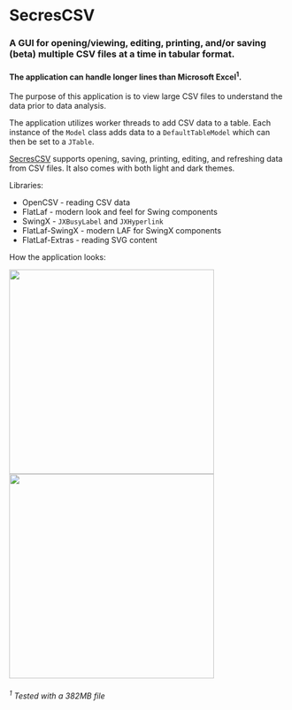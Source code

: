 # SecresCSV

### A GUI for opening/viewing, editing, printing, and/or saving (beta) multiple CSV files at a time in tabular format.
#### The application can handle longer lines than Microsoft Excel<sup>1</sup>.

The purpose of this application is to view large CSV files to understand the data prior to data analysis.<p>
  
The application utilizes worker threads to add CSV data to a table. Each instance of the `Model` class adds data to a `DefaultTableModel` which can then be set to a `JTable`.

[SecresCSV](https://github.com/PranavAmarnath/SecresCSV) supports opening, saving, printing, editing, and refreshing data from CSV files. It also comes with both light and dark themes.

Libraries:
* OpenCSV - reading CSV data
* FlatLaf - modern look and feel for Swing components
* SwingX - `JXBusyLabel` and `JXHyperlink`
* FlatLaf-SwingX - modern LAF for SwingX components
* FlatLaf-Extras - reading SVG content

How the application looks:
<p align="left">
      <img src="https://user-images.githubusercontent.com/64337291/111371972-5027e280-8657-11eb-85cb-e561cabe7796.png" width="370" />
      <img src="https://user-images.githubusercontent.com/64337291/111372286-aac13e80-8657-11eb-9984-0af0e9bae470.png" width="370" /> 
</p>


###### <sup>1</sup>  Tested with a 382MB file
